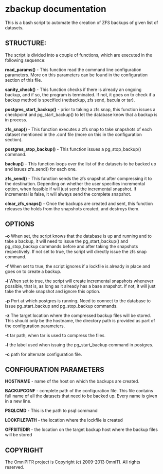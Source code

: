 zbackup documentation
=====================================

This is a bash script to automate the creation of ZFS backups of given list of datasets. 

STRUCTURE:
-------------------------------------

The script is divided into a couple of functions, which are executed in the following sequence:

**read_params()** - This function read the command line configuration parameters. More on this parameters can be found in the configuration section of this file.

**sanity_check()** - This function checks if there is already an ongoing backup, and if so, the program is terminated. If not, it goes on to check if a backup method is specified (netbackup, zfs send, bacula or tar). 

**postgres_start_backup()** - prior to taking a zfs snap, this function issues a checkpoint and pg_start_backup(<label>) to let the database know that a backup is in process.

**zfs_snap()** - This function executes a zfs snap to take snapshots of each dataset mentioned in the .conf file (more on this in the configuration section).

**postgres_stop_backup()** - This function issues a pg_stop_backup() command.

**backup()** - This function loops over the list of the datasets to be backed up and issues zfs_send() for each one.

**zfs_send()** - This function sends the zfs snapshot after compressing it to the destination. Depending on whether the user specifies incremental option, when feasible if will just send the incremental snapshot. If incremental is false, it will always send the complete snapshot. 

**clear_zfs_snaps()** - Once the backups are created and sent, this function releases the holds from the snapshots created, and destroys them.

OPTIONS
-------------------------------------

**-o**  When set, the script knows that the database is up and running and to take a backup, it will need to issue the pg_start_backup(<label>) and pg_stop_backup commands before and after taking the snapshots respectively. If not set to true, the script will directly issue the zfs snap command. 

**-f** When set to true, the script ignores if a lockfile is already in place and goes on to create a backup.

**-i** When set to true, the script will create incremental snapshots whenever possible, that is, as long as it already has a base snapshot. If not, it will just take the whole snapshot and ignore this option. 

**-p** Port at which postgres is running. Need to connect to the database to issue pg_start_backup and pg_stop_backup commands.

**-z** The target location where the compressed backup files will be stored. This should only be the hostname, the directory path is provided as part of the configuration parameters.

**-t** tar path, when tar is used to compress the files.

**-l** the label used when issuing the pg_start_backup command in postgres. 

**-c** path for alternate configuration file.

CONFIGURATION PARAMETERS
-------------------------------------

**HOSTNAME** - name of the host on which the backups are created.

**BACKUPCONF** - complete path of the configuration file. This file contains full name of all the datasets that need to be backed up. Every name is given in a new line.

**PSQLCMD** - This is the path to psql command

**LOCKFILEPATH** - the location where the lockfile is created

**OFFSITEDIR** - the location on the target backup host where the backup files will be stored

COPYRIGHT
-------------------------------------
The OmniPITR project is Copyright (c) 2009-2013 OmniTI. All rights reserved.
